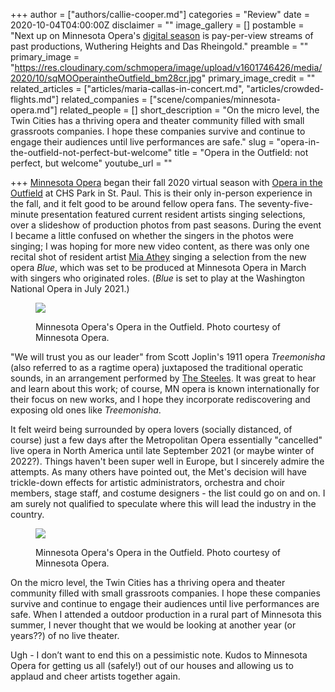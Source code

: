 +++
author = ["authors/callie-cooper.md"]
categories = "Review"
date = 2020-10-04T04:00:00Z
disclaimer = ""
image_gallery = []
postamble = "Next up on Minnesota Opera's [digital season](https://mnopera.org/season/fall-season/) is pay-per-view streams of past productions, Wuthering Heights and Das Rheingold."
preamble = ""
primary_image = "https://res.cloudinary.com/schmopera/image/upload/v1601746426/media/2020/10/sqMOOperaintheOutfield_bm28cr.jpg"
primary_image_credit = ""
related_articles = ["articles/maria-callas-in-concert.md", "articles/crowded-flights.md"]
related_companies = ["scene/companies/minnesota-opera.md"]
related_people = []
short_description = "On the micro level, the Twin Cities has a thriving opera and theater community filled with small grassroots companies. I hope these companies survive and continue to engage their audiences until live performances are safe."
slug = "opera-in-the-outfield-not-perfect-but-welcome"
title = "Opera in the Outfield: not perfect, but welcome"
youtube_url = ""

+++
[Minnesota Opera](/scene/companies/minnesota-opera/) began their fall 2020 virtual season with [Opera in the Outfield](https://mnopera.org/season/fall-season/opera-in-the-outfield/) at CHS Park in St. Paul. This is their only in-person experience in the fall, and it felt good to be around fellow opera fans. The seventy-five-minute presentation featured current resident artists singing selections, over a slideshow of production photos from past seasons. During the event I became a little confused on whether the singers in the photos were singing; I was hoping for more new video content, as there was only one recital shot of resident artist [Mia Athey](https://mnopera.org/biography/mia-athey/) singing a selection from the new opera _Blue_, which was set to be produced at Minnesota Opera in March with singers who originated roles. (_Blue_ is set to play at the Washington National Opera in July 2021.)

<figure data-type="image">

![](https://res.cloudinary.com/schmopera/image/upload/v1601746636/media/2020/10/MO-OperaintheOutfield2_jkm93o.jpg)

<figcaption>Minnesota Opera's Opera in the Outfield. Photo courtesy of Minnesota Opera.</figcaption>

</figure>

"We will trust you as our leader" from Scott Joplin's 1911 opera _Treemonisha_ (also referred to as a ragtime opera) juxtaposed the traditional operatic sounds, in an arrangement performed by [The Steeles](https://first-avenue.com/performer/steeles). It was great to hear and learn about this work; of course, MN opera is known internationally for their focus on new works, and I hope they incorporate rediscovering and exposing old ones like _Treemonisha_.

It felt weird being surrounded by opera lovers (socially distanced, of course) just a few days after the Metropolitan Opera essentially "cancelled" live opera in North America until late September 2021 (or maybe winter of 2022?). Things haven't been super well in Europe, but I sincerely admire the attempts. As many others have pointed out, the Met's decision will have trickle-down effects for artistic administrators, orchestra and choir members, stage staff, and costume designers - the list could go on and on. I am surely not qualified to speculate where this will lead the industry in the country.

<figure data-type="image">

![](https://res.cloudinary.com/schmopera/image/upload/v1601746674/media/2020/10/MO-OperaintheOutfield1_pyd9ps.jpg)

<figcaption>Minnesota Opera's Opera in the Outfield. Photo courtesy of Minnesota Opera.</figcaption>

</figure>

On the micro level, the Twin Cities has a thriving opera and theater community filled with small grassroots companies. I hope these companies survive and continue to engage their audiences until live performances are safe. When I attended a outdoor production in a rural part of Minnesota this summer, I never thought that we would be looking at another year (or years??) of no live theater.

Ugh - I don’t want to end this on a pessimistic note. Kudos to Minnesota Opera for getting us all (safely!) out of our houses and allowing us to applaud and cheer artists together again.